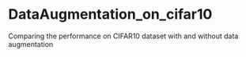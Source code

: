 # DataAugmentation_on_cifar10


Comparing the performance on CIFAR10 dataset with and without data augmentation
